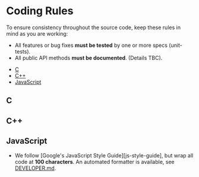 # Coding Rules

To ensure consistency throughout the source code, keep these rules in mind as you are working:

* All features or bug fixes **must be tested** by one or more specs (unit-tests).
* All public API methods **must be documented**. (Details TBC).

- [C](#cc)
- [C++](#cpp)
- [JavaScript](#js)
 
## <a name="cc"></a> C

## <a name="cpp"></a> C++

## <a name="js"></a> JavaScript
* We follow [Google's JavaScript Style Guide][js-style-guide], but wrap all code at
  **100 characters**. An automated formatter is available, see
  [DEVELOPER.md](docs/DEVELOPER.md#clang-format).
